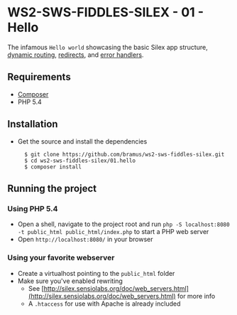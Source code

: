 # WS2-SWS-FIDDLES-SILEX - 01 - Hello

The infamous `Hello world` showcasing the basic Silex app structure, [dynamic routing](http://silex.sensiolabs.org/doc/usage.html#dynamic-routing), [redirects](http://silex.sensiolabs.org/doc/usage.html#redirects), and [error handlers](http://silex.sensiolabs.org/doc/usage.html#error-handlers).

## Requirements

- [Composer](http://getcomposer.org/)
- PHP 5.4

## Installation

- Get the source and install the dependencies

		$ git clone https://github.com/bramus/ws2-sws-fiddles-silex.git
		$ cd ws2-sws-fiddles-silex/01.hello
		$ composer install

## Running the project

### Using PHP 5.4

- Open a shell, navigate to the project root and run `php -S localhost:8080 -t public_html public_html/index.php` to start a PHP web server
- Open `http://localhost:8080/` in your browser

### Using your favorite webserver

- Create a virtualhost pointing to the `public_html` folder
- Make sure you've enabled rewriting
	- See [http://silex.sensiolabs.org/doc/web_servers.html](http://silex.sensiolabs.org/doc/web_servers.html) for more info
	- A `.htaccess` for use with Apache is already included
